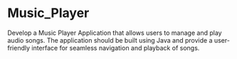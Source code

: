 # Music_Player
Develop a Music Player Application that allows users to manage and play audio songs. The application should be built using Java and provide a user-friendly interface for seamless navigation and playback of songs.

